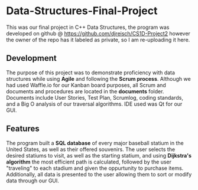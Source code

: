 # Data-Structures-Final-Project
This was our final project in C++ Data Structures, the program was developed on github @ https://github.com/djreisch/CS1D-Project2 however the owner of the repo has it labeled as private, so I am re-uploading it here.
## Development
The purpose of this project was to demonstrate proficiency with data structures while using **Agile** and following the **Scrum process**. Although we had used Waffle.io for our Kanban board purposes, all Scrum and documents and procedures are located in the **documents** folder. Documents include User Stories, Test Plan, Scrumlog, coding standards, and a Big O analysis of our traversal algorithms. IDE used was Qt for our GUI.
## Features
The program built a **SQL database** of every major baseball statium in the United States, as well as their offered souvenirs. The user selects the desired statiums to visit, as well as the starting statium, and using **Dijkstra's algorithm** the most efficient path is calculated, followed by the user "traveling" to each stadium and given the oppurtunity to purchase items.
Additionally, all data is presented to the user allowing them to sort or modify data through our GUI.
